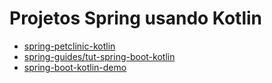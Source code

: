 # Projetos Spring usando Kotlin

* [spring-petclinic-kotlin](https://github.com/spring-petclinic/spring-petclinic-kotlin)
* [spring-guides/tut-spring-boot-kotlin](https://github.com/spring-guides/tut-spring-boot-kotlin)
* [spring-boot-kotlin-demo](https://github.com/sdeleuze/spring-boot-kotlin-demo)
